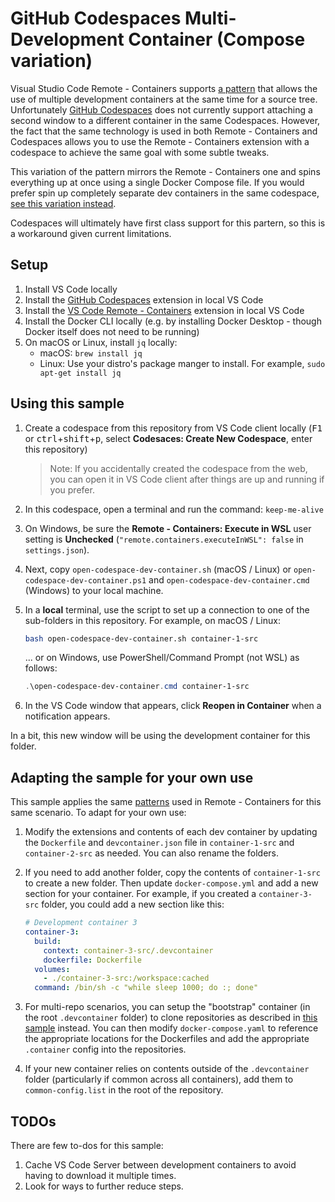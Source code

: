 # GitHub Codespaces Multi-Development Container (Compose variation)

Visual Studio Code Remote - Containers supports [a pattern](https://code.visualstudio.com/remote/advancedcontainers/connect-multiple-containers) that allows the use of multiple development containers at the same time for a source tree. Unfortunately [GitHub Codespaces](https://github.com/features/codespaces) does not currently support attaching a second window to a different container in the same Codespaces. However, the fact that the same technology is used in both Remote - Containers and Codespaces allows you to use the Remote - Containers extension with a codespace to achieve the same goal with some subtle tweaks.

This variation of the pattern mirrors the Remote - Containers one and spins everything up at once using a single Docker Compose file. If you would prefer spin up completely separate dev containers in the same codespace, [see this variation instead](https://github.com/chuxel/codespaces-multi-dev-container).

Codespaces will ultimately have first class support for this partern, so this is a workaround given current limitations.

## Setup

1. Install VS Code locally
2. Install the [GitHub Codespaces](https://marketplace.visualstudio.com/items?itemName=GitHub.codespaces) extension in local VS Code
3. Install the [VS Code Remote - Containers](https://marketplace.visualstudio.com/items?itemName=ms-vscode-remote.remote-containers) extension in local VS Code
4. Install the Docker CLI locally (e.g. by installing Docker Desktop - though Docker itself does not need to be running)
5. On macOS or Linux, install `jq` locally:
    - macOS: `brew install jq`
    - Linux: Use your distro's package manger to install. For example, `sudo apt-get install jq`

## Using this sample

1. Create a codespace from this repository from VS Code client locally (<kbd>F1</kbd> or <kbd>ctrl</kbd>+<kbd>shift</kbd>+<kbd>p</kbd>, select **Codesaces: Create New Codespace**, enter this repository)

    > Note: If you accidentally created the codespace from the web, you can open it in VS Code client after things are up and running if you prefer.

2. In this codespace, open a terminal and run the command: `keep-me-alive`

3. On Windows, be sure the **Remote - Containers: Execute in WSL** user setting is **Unchecked** (`"remote.containers.executeInWSL": false` in `settings.json`).

4. Next, copy `open-codespace-dev-container.sh` (macOS / Linux) or `open-codespace-dev-container.ps1` and `open-codespace-dev-container.cmd` (Windows) to your local machine.

5. In a **local** terminal, use the script to set up a connection to one of the sub-folders in this repository. For example, on macOS / Linux:

    ```bash
    bash open-codespace-dev-container.sh container-1-src
    ```

    ... or on Windows, use PowerShell/Command Prompt (not WSL) as follows:
    ```powershell
    .\open-codespace-dev-container.cmd container-1-src
    ```

4. In the VS Code window that appears, click **Reopen in Container** when a notification appears.

In a bit, this new window will be using the development container for this folder.

## Adapting the sample for your own use

This sample applies the same [patterns](https://code.visualstudio.com/remote/advancedcontainers/connect-multiple-containers) used in Remote - Containers for this same scenario. To adapt for your own use:

1. Modify the extensions and contents of each dev container by updating the `Dockerfile` and `devcontainer.json` file in `container-1-src` and `container-2-src` as needed. You can also rename the folders.

2. If you need to add another folder, copy the contents of `container-1-src` to create a new folder. Then update `docker-compose.yml` and add a new section for your container. For example, if you created a `container-3-src` folder, you could add a new section like this:

    ```yaml
    # Development container 3
    container-3:
      build:
        context: container-3-src/.devcontainer
        dockerfile: Dockerfile
      volumes:
        - ./container-3-src:/workspace:cached
      command: /bin/sh -c "while sleep 1000; do :; done"
    ```

3. For multi-repo scenarios, you can setup the "bootstrap" container (in the root `.devcontainer` folder) to clone repositories as described in [this sample](https://github.com/Chuxel/codespaces-multi-repo) instead. You can then modify `docker-compose.yaml` to reference the appropriate locations for the Dockerfiles and add the appropriate `.container` config into the repositories.

4. If your new container relies on contents outside of the `.devcontainer` folder (particularly if common across all containers), add them to `common-config.list` in the root of the repository.

## TODOs

There are few to-dos for this sample:
1. Cache VS Code Server between development containers to avoid having to download it multiple times.
2. Look for ways to further reduce steps.